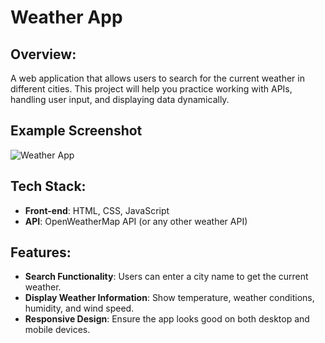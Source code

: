 # Weather App

## Overview:
A web application that allows users to search for the current weather in different cities. This project will help you practice working with APIs, handling user input, and displaying data dynamically.

## Example Screenshot
![Weather App](https://github.com/user-attachments/assets/7d0e4421-7bf2-419a-8e29-95d890e2e3ef)

## Tech Stack:

- **Front-end**: HTML, CSS, JavaScript
- **API**: OpenWeatherMap API (or any other weather API)

## Features:

- **Search Functionality**: Users can enter a city name to get the current weather.
- **Display Weather Information**: Show temperature, weather conditions, humidity, and wind speed.
- **Responsive Design**: Ensure the app looks good on both desktop and mobile devices.
